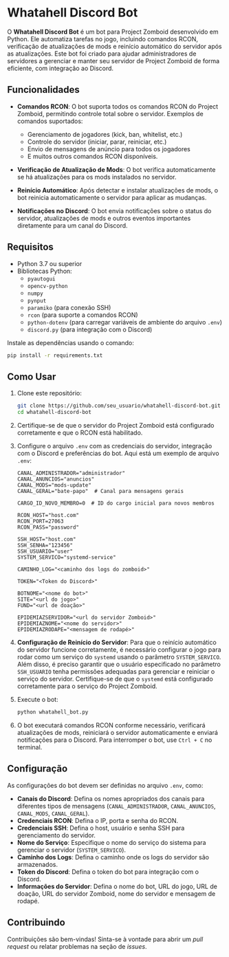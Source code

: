 # Whatahell Discord Bot

O **Whatahell Discord Bot** é um bot para Project Zomboid desenvolvido em Python. Ele automatiza tarefas no jogo, incluindo comandos RCON, verificação de atualizações de mods e reinício automático do servidor após as atualizações. Este bot foi criado para ajudar administradores de servidores a gerenciar e manter seu servidor de Project Zomboid de forma eficiente, com integração ao Discord.

## Funcionalidades

- **Comandos RCON**: O bot suporta todos os comandos RCON do Project Zomboid, permitindo controle total sobre o servidor. Exemplos de comandos suportados:
  - Gerenciamento de jogadores (kick, ban, whitelist, etc.)
  - Controle do servidor (iniciar, parar, reiniciar, etc.)
  - Envio de mensagens de anúncio para todos os jogadores
  - E muitos outros comandos RCON disponíveis.

- **Verificação de Atualização de Mods**: O bot verifica automaticamente se há atualizações para os mods instalados no servidor.

- **Reinício Automático**: Após detectar e instalar atualizações de mods, o bot reinicia automaticamente o servidor para aplicar as mudanças.

- **Notificações no Discord**: O bot envia notificações sobre o status do servidor, atualizações de mods e outros eventos importantes diretamente para um canal do Discord.

## Requisitos

- Python 3.7 ou superior
- Bibliotecas Python:
  - `pyautogui`
  - `opencv-python`
  - `numpy`
  - `pynput`
  - `paramiko` (para conexão SSH)
  - `rcon` (para suporte a comandos RCON)
  - `python-dotenv` (para carregar variáveis de ambiente do arquivo `.env`)
  - `discord.py` (para integração com o Discord)

Instale as dependências usando o comando:

```bash
pip install -r requirements.txt
```

## Como Usar

1. Clone este repositório:

   ```bash
   git clone https://github.com/seu_usuario/whatahell-discord-bot.git
   cd whatahell-discord-bot
   ```

2. Certifique-se de que o servidor do Project Zomboid está configurado corretamente e que o RCON está habilitado.

3. Configure o arquivo `.env` com as credenciais do servidor, integração com o Discord e preferências do bot. Aqui está um exemplo de arquivo `.env`:

   ```env
   CANAL_ADMINISTRADOR="administrador"
   CANAL_ANUNCIOS="anuncios"
   CANAL_MODS="mods-update"
   CANAL_GERAL="bate-papo"  # Canal para mensagens gerais

   CARGO_ID_NOVO_MEMBRO=0  # ID do cargo inicial para novos membros

   RCON_HOST="host.com"
   RCON_PORT=27063
   RCON_PASS="password"

   SSH_HOST="host.com"
   SSH_SENHA="123456"
   SSH_USUARIO="user"
   SYSTEM_SERVICO="systemd-service"

   CAMINHO_LOG="<caminho dos logs do zomboid>"

   TOKEN="<Token do Discord>"

   BOTNOME="<nome do bot>"
   SITE="<url do jogo>"
   FUND="<url de doação>"

   EPIDEMIAZSERVIDOR="<url do servidor Zomboid>"
   EPIDEMIAZNOME="<nome do servidor>"
   EPIDEMIAZRODAPE="<mensagem de rodapé>"
   ```

4. **Configuração de Reinício do Servidor**: Para que o reinício automático do servidor funcione corretamente, é necessário configurar o jogo para rodar como um serviço do `systemd` usando o parâmetro `SYSTEM_SERVICO`. Além disso, é preciso garantir que o usuário especificado no parâmetro `SSH_USUARIO` tenha permissões adequadas para gerenciar e reiniciar o serviço do servidor. Certifique-se de que o `systemd` está configurado corretamente para o serviço do Project Zomboid.

5. Execute o bot:

   ```bash
   python whatahell_bot.py
   ```

6. O bot executará comandos RCON conforme necessário, verificará atualizações de mods, reiniciará o servidor automaticamente e enviará notificações para o Discord. Para interromper o bot, use `Ctrl + C` no terminal.

## Configuração

As configurações do bot devem ser definidas no arquivo `.env`, como:

- **Canais do Discord**: Defina os nomes apropriados dos canais para diferentes tipos de mensagens (`CANAL_ADMINISTRADOR`, `CANAL_ANUNCIOS`, `CANAL_MODS`, `CANAL_GERAL`).
- **Credenciais RCON**: Defina o IP, porta e senha do RCON.
- **Credenciais SSH**: Defina o host, usuário e senha SSH para gerenciamento do servidor.
- **Nome do Serviço**: Especifique o nome do serviço do sistema para gerenciar o servidor (`SYSTEM_SERVICO`).
- **Caminho dos Logs**: Defina o caminho onde os logs do servidor são armazenados.
- **Token do Discord**: Defina o token do bot para integração com o Discord.
- **Informações do Servidor**: Defina o nome do bot, URL do jogo, URL de doação, URL do servidor Zomboid, nome do servidor e mensagem de rodapé.

## Contribuindo

Contribuições são bem-vindas! Sinta-se à vontade para abrir um *pull request* ou relatar problemas na seção de *issues*.

